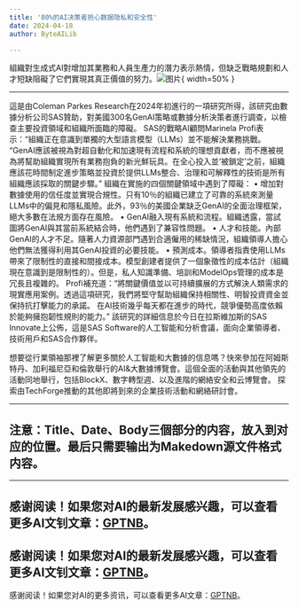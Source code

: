 ```yaml
---
title: '80%的AI决策者担心数据隐私和安全性'
date: 2024-04-18
author: ByteAILib

---
```


組織對生成式AI對增加其業務和人員生產力的潛力表示熱情，但缺乏戰略規劃和人才短缺阻礙了它們實現其真正價值的努力。![图片](https://www.artificialintelligence-news.com/wp-content/uploads/sites/9/2024/04/matthew-henry-fPxOowbR6ls-unsplash.jpg){ width=50% }

---

這是由Coleman Parkes Research在2024年初進行的一項研究所得，該研究由數據分析公司SAS贊助，對美國300名GenAI策略或數據分析決策者進行調查，以檢查主要投資領域和組織所面臨的障礙。
SAS的戰略AI顧問Marinela Profi表示：“組織正在意識到單獨的大型語言模型（LLMs）並不能解決業務挑戰。
“GenAI應該被視為對超自動化和加速現有流程和系統的理想貢獻者，而不應被視為將幫助組織實現所有業務抱負的新光鮮玩具。在全心投入並‘被鎖定’之前，組織應該花時間制定進步策略並投資於提供LLMs整合、治理和可解釋性的技術是所有組織應該採取的關鍵步驟。”
組織在實施的四個關鍵領域中遇到了障礙：
• 增加對數據使用的信任度並實現合規性。只有10％的組織已建立了可靠的系統來測量LLMs中的偏見和隱私風險。此外，93％的美國企業缺乏GenAI的全面治理框架，絕大多數在法規方面存在風險。
• GenAI融入現有系統和流程。組織透露，當試圖將GenAI與其當前系統結合時，他們遇到了兼容性問題。
• 人才和技能。內部GenAI的人才不足。隨著人力資源部門遇到合適僱用的稀缺情況，組織領導人擔心他們無法獲得利用其GenAI投資的必要技能。
• 預測成本。領導者指責使用LLMs帶來了限制性的直接和間接成本。模型創建者提供了一個象徵性的成本估計（組織現在意識到是限制性的）。但是，私人知識準備、培訓和ModelOps管理的成本是冗長且複雜的。
Profi補充道：“將關鍵價值並以可持續擴展的方式解決人類需求的現實應用案例。透過這項研究，我們將堅守幫助組織保持相關性、明智投資資金並保持抗打擊能力的承諾。
在AI技術幾乎每天都在進步的時代，競爭優勢高度依賴於能夠擁抱韌性規則的能力。”
該研究的詳細信息於今日在拉斯維加斯的SAS Innovate上公佈，這是SAS Software的人工智能和分析會議，面向企業領導者、技術用戶和SAS合作夥伴。

想要從行業領袖那裡了解更多關於人工智能和大數據的信息嗎？快來參加在阿姆斯特丹、加利福尼亞和倫敦舉行的AI&大數據博覽會。這個全面的活動與其他領先的活動同地舉行，包括BlockX、數字轉型週、以及進階的網絡安全和云博覽會。
探索由TechForge推動的其他即將到來的企業技術活動和網絡研討會。

---

注意：Title、Date、Body三個部分的内容，放入到对应的位置。最后只需要输出为Makedown源文件格式内容。
---

---
感谢阅读！如果您对AI的最新发展感兴趣，可以查看更多AI文钊文章：[GPTNB](https://gptnb.com)。
---
感谢阅读！如果您对AI的最新发展感兴趣，可以查看更多AI文钊文章：[GPTNB](https://gptnb.com)。
---
感谢阅读！如果您对AI的更多资讯，可以查看更多AI文章：[GPTNB](https://gptnb.com)。